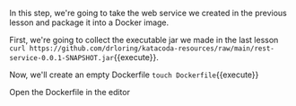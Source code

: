 In this step, we're going to take the web service we created in the previous lesson and package it into a Docker image.

First, we're going to collect the executable jar we made in the last lesson `curl https://github.com/drloring/katacoda-resources/raw/main/rest-service-0.0.1-SNAPSHOT.jar`{{execute}}.

Now, we'll create an empty Dockerfile `touch Dockerfile`{{execute}}

Open the Dockerfile in the editor
